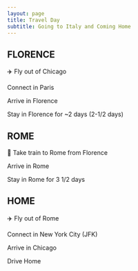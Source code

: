 ```yaml
---
layout: page
title: Travel Day
subtitle: Going to Italy and Coming Home
---
```


## FLORENCE

:airplane: Fly out of Chicago 

Connect in Paris

Arrive in Florence

Stay in Florence for ~2 days (2-1/2 days)

## ROME
:tram: Take train to Rome from Florence

Arrive in Rome

Stay in Rome for 3 1/2 days

## HOME
:airplane: Fly out of Rome

Connect in New York City (JFK)

Arrive in Chicago

Drive Home
